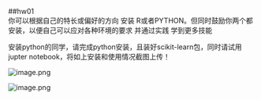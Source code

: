 ##hw01  
你可以根据自己的特长或偏好的方向 安装 R或者PYTHON。但同时鼓励你两个都安装，以便自己可以应对各种环境的要求 并通过实践 学到更多技能

安装python的同学，请完成python安装，且装好scikit-learn包，同时请试用jupter notebook，将如上安装和使用情况截图上传！

![image.png](https://upload-images.jianshu.io/upload_images/2850424-f4e1dff4faca6c91.png?imageMogr2/auto-orient/strip%7CimageView2/2/w/1240)

![image.png](https://upload-images.jianshu.io/upload_images/2850424-17e114c59340a4dc.png?imageMogr2/auto-orient/strip%7CimageView2/2/w/1240)